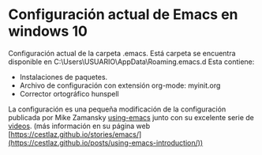 # Configuración actual de Emacs en windows 10
Configuración actual de la carpeta .emacs. Está carpeta se encuentra disponible en C:\Users\USUARIO\AppData\Roaming\.emacs.d
Esta contiene:
- Instalaciones de paquetes.
- Archivo de configuración con extensión org-mode: myinit.org
- Corrector ortográfico hunspell

La configuración es una pequeña modificación de la configuración publicada por Mike Zamansky
[using-emacs](https://github.com/zamansky/using-emacs) junto con su excelente serie de [videos](https://www.youtube.com/watch?v=49kBWM3RQQ8&list=PL9KxKa8NpFxIcNQa9js7dQQIHc81b0-Xg). (más información en su página web [https://cestlaz.github.io/stories/emacs/](https://cestlaz.github.io/posts/using-emacs-introduction/))
